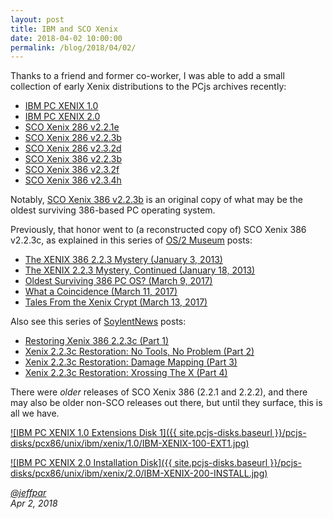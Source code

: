 ```yaml
---
layout: post
title: IBM and SCO Xenix
date: 2018-04-02 10:00:00
permalink: /blog/2018/04/02/
---
```


Thanks to a friend and former co-worker, I was able to add a small collection of early Xenix distributions to the PCjs
archives recently:

- [IBM PC XENIX 1.0](/disks/pcx86/unix/ibm/xenix/1.0/)
- [IBM PC XENIX 2.0](/disks/pcx86/unix/ibm/xenix/2.0/)
- [SCO Xenix 286 v2.2.1e](/disks/pcx86/unix/sco/xenix/286/2.2.1e/)
- [SCO Xenix 286 v2.2.3b](/disks/pcx86/unix/sco/xenix/286/2.2.3b/)
- [SCO Xenix 286 v2.3.2d](/disks/pcx86/unix/sco/xenix/286/2.3.2d/)
- [SCO Xenix 386 v2.2.3b](/disks/pcx86/unix/sco/xenix/386/2.2.3b/)
- [SCO Xenix 386 v2.3.2f](/disks/pcx86/unix/sco/xenix/386/2.3.2f/)
- [SCO Xenix 386 v2.3.4h](/disks/pcx86/unix/sco/xenix/386/2.3.4h/)

Notably, [SCO Xenix 386 v2.2.3b](/disks/pcx86/unix/sco/xenix/386/2.2.3b/) is an original copy of what may be the oldest
surviving 386-based PC operating system.

Previously, that honor went to (a reconstructed copy of) SCO Xenix 386 v2.2.3c, as explained in this series of
[OS/2 Museum](http://www.os2museum.com/) posts:

- [The XENIX 386 2.2.3 Mystery (January 3, 2013)](http://www.os2museum.com/wp/the-xenix-386-2-2-3-mystery/)
- [The XENIX 2.2.3 Mystery, Continued (January 18, 2013)](http://www.os2museum.com/wp/the-xenix-2-2-3-mystery-continued/)
- [Oldest Surviving 386 PC OS? (March 9, 2017)](http://www.os2museum.com/wp/oldest-surviving-386-pc-os/)
- [What a Coincidence (March 11, 2017)](http://www.os2museum.com/wp/what-a-coincidence/)
- [Tales From the Xenix Crypt (March 13, 2017)](http://www.os2museum.com/wp/tales-from-the-xenix-crypt/)

Also see this series of [SoylentNews](https://soylentnews.org/) posts:

- [Restoring Xenix 386 2.2.3c (Part 1)](https://soylentnews.org/article.pl?sid=17/03/03/1620222)
- [Xenix 2.2.3c Restoration: No Tools, No Problem (Part 2)](https://soylentnews.org/article.pl?sid=17/03/07/1632251)
- [Xenix 2.2.3c Restoration: Damage Mapping (Part 3)](https://soylentnews.org/article.pl?sid=17/03/11/2014253)
- [Xenix 2.2.3c Restoration: Xrossing The X (Part 4)](https://soylentnews.org/article.pl?sid=17/03/13/086250)

There were *older* releases of SCO Xenix 386 (2.2.1 and 2.2.2), and there may also be older non-SCO releases out there,
but until they surface, this is all we have.
 
[![IBM PC XENIX 1.0 Extensions Disk 1]({{ site.pcjs-disks.baseurl }}/pcjs-disks/pcx86/unix/ibm/xenix/1.0/IBM-XENIX-100-EXT1.jpg)](/disks/pcx86/unix/ibm/xenix/1.0/)

[![IBM PC XENIX 2.0 Installation Disk]({{ site.pcjs-disks.baseurl }}/pcjs-disks/pcx86/unix/ibm/xenix/2.0/IBM-XENIX-200-INSTALL.jpg)](/disks/pcx86/unix/ibm/xenix/2.0/)

*[@jeffpar](https://jeffpar.com)*  
*Apr 2, 2018*
